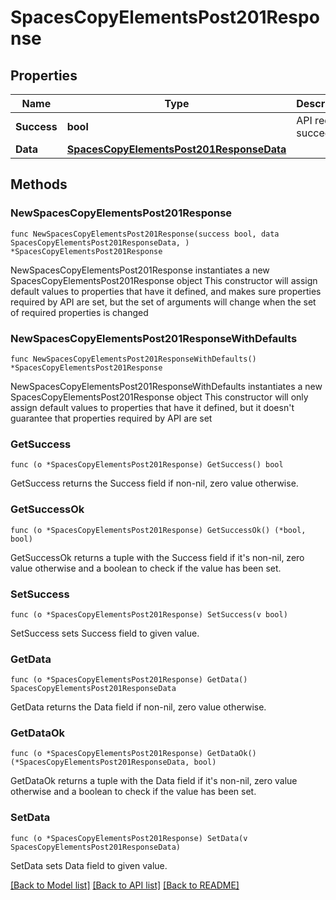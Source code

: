 # SpacesCopyElementsPost201Response

## Properties

Name | Type | Description | Notes
------------ | ------------- | ------------- | -------------
**Success** | **bool** | API request succeeded | 
**Data** | [**SpacesCopyElementsPost201ResponseData**](SpacesCopyElementsPost201ResponseData.md) |  | 

## Methods

### NewSpacesCopyElementsPost201Response

`func NewSpacesCopyElementsPost201Response(success bool, data SpacesCopyElementsPost201ResponseData, ) *SpacesCopyElementsPost201Response`

NewSpacesCopyElementsPost201Response instantiates a new SpacesCopyElementsPost201Response object
This constructor will assign default values to properties that have it defined,
and makes sure properties required by API are set, but the set of arguments
will change when the set of required properties is changed

### NewSpacesCopyElementsPost201ResponseWithDefaults

`func NewSpacesCopyElementsPost201ResponseWithDefaults() *SpacesCopyElementsPost201Response`

NewSpacesCopyElementsPost201ResponseWithDefaults instantiates a new SpacesCopyElementsPost201Response object
This constructor will only assign default values to properties that have it defined,
but it doesn't guarantee that properties required by API are set

### GetSuccess

`func (o *SpacesCopyElementsPost201Response) GetSuccess() bool`

GetSuccess returns the Success field if non-nil, zero value otherwise.

### GetSuccessOk

`func (o *SpacesCopyElementsPost201Response) GetSuccessOk() (*bool, bool)`

GetSuccessOk returns a tuple with the Success field if it's non-nil, zero value otherwise
and a boolean to check if the value has been set.

### SetSuccess

`func (o *SpacesCopyElementsPost201Response) SetSuccess(v bool)`

SetSuccess sets Success field to given value.


### GetData

`func (o *SpacesCopyElementsPost201Response) GetData() SpacesCopyElementsPost201ResponseData`

GetData returns the Data field if non-nil, zero value otherwise.

### GetDataOk

`func (o *SpacesCopyElementsPost201Response) GetDataOk() (*SpacesCopyElementsPost201ResponseData, bool)`

GetDataOk returns a tuple with the Data field if it's non-nil, zero value otherwise
and a boolean to check if the value has been set.

### SetData

`func (o *SpacesCopyElementsPost201Response) SetData(v SpacesCopyElementsPost201ResponseData)`

SetData sets Data field to given value.



[[Back to Model list]](../README.md#documentation-for-models) [[Back to API list]](../README.md#documentation-for-api-endpoints) [[Back to README]](../README.md)


